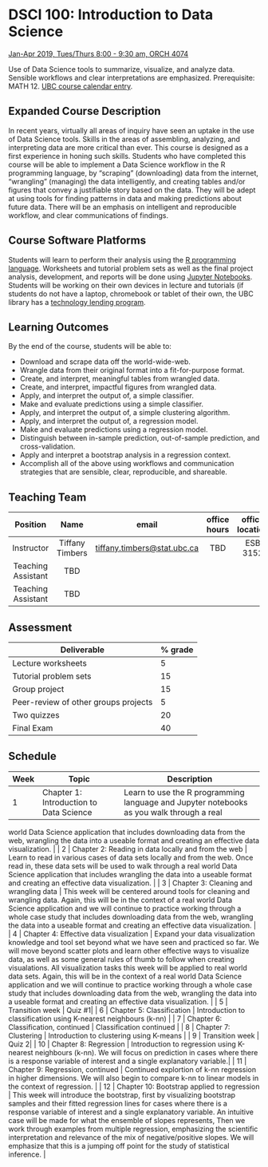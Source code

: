 # DSCI 100: Introduction to Data Science
[Jan-Apr 2019, Tues/Thurs 8:00 - 9:30 am, ORCH 
4074](https://courses.students.ubc.ca/cs/main;jsessionid=OpkCbxsjGv+79G2txUAYQ2KC?pname=subjarea&tname=subjareas&req=5&dept=DSCI&course=100&section=002)

Use of Data Science tools to summarize, visualize, and analyze data. Sensible workflows and clear interpretations are emphasized. 
Prerequisite: MATH 12. [UBC course calendar entry](http://www.calendar.ubc.ca/vancouver/courses.cfm?code=DSCI).

## Expanded Course Description
In recent years, virtually all areas of inquiry have seen an uptake in the use of Data Science tools. Skills in the areas of assembling, 
analyzing, and interpreting data are more critical than ever. This course is designed as a first experience in honing such skills. 
Students who have completed this course will be able to implement a Data Science workflow in the R programming language, by “scraping” 
(downloading) data from the internet, “wrangling” (managing) the data intelligently, and creating tables and/or figures that convey a 
justifiable story based on the data. They will be adept at using tools for finding patterns in data and making predictions about future 
data. There will be an emphasis on intelligent and reproducible workflow, and clear communications of findings. 

## Course Software Platforms
Students will learn to perform their analysis using the [R programming language](https://cran.r-project.org/). Worksheets and tutorial 
problem sets as well as the final project analysis, development, and reports will be done using [Jupyter 
Notebooks](http://jupyter.org/). Students will be working on their own devices in lecture and tutorials (if students do not have a 
laptop, chromebook or tablet of their own, the UBC library has a [technology lending 
program](https://services.library.ubc.ca/computers-technology/technology-borrowing/).

## Learning Outcomes
By the end of the course, students will be able to:
- Download and scrape data off the world-wide-web.
- Wrangle data from their original format into a fit-for-purpose format.
- Create, and interpret, meaningful tables from wrangled data.
- Create, and interpret, impactful figures from wrangled data.
- Apply, and interpret the output of, a simple classifier.
- Make and evaluate predictions using a simple classifier.
- Apply, and interpret the output of, a simple clustering algorithm.
- Apply, and interpret the output of, a regression model.
- Make and evaluate predictions using a regression model.
- Distinguish between in-sample prediction, out-of-sample prediction, and cross-validation.
- Apply and interpret a bootstrap analysis in a regression context.
- Accomplish all of the above using workflows and communication strategies that are sensible,
clear, reproducible, and shareable.

## Teaching Team
| Position | Name  | email | office hours | office location |
| :------: | :---: | :---: | :----------: |:----------:|
| Instructor | Tiffany Timbers | tiffany.timbers@stat.ubc.ca | TBD | ESB 3152 |
| Teaching Assistant | TBD | | | |
| Teaching Assistant | TBD| | | |

## Assessment
| Deliverable | % grade |
|------------|----------|
| Lecture worksheets | 5 |
| Tutorial problem sets | 15 |
| Group project | 15 |
| Peer-review of other groups projects | 5 |
| Two quizzes | 20 |
| Final Exam | 40 |

## Schedule
| Week | Topic | Description |
|------|-------|-------------|
| 1 | Chapter 1: Introduction to Data Science | Learn to use the R programming language and Jupyter notebooks as you walk through a real 
world Data Science application that includes downloading data from the web, wrangling the data into a useable format and creating an 
effective data visualization. |
| 2 | Chapter 2: Reading in data locally and from the web |  Learn to read in various cases of data sets locally and from the web. Once 
read in, these data sets will be used to walk through a real world Data Science application that includes wrangling the data into a 
useable format and creating an effective data visualization. |
| 3 | Chapter 3: Cleaning and wrangling data | This week will be centered around tools for cleaning and wrangling data. Again, this will 
be in the context of a real world Data Science application and we will continue to practice working through a whole case study that 
includes downloading data from the web, wrangling the data into a useable format and creating an effective data visualization. |
| 4 | Chapter 4: Effective data visualization | Expand your data visualization knowledge and tool set beyond what we have seen and 
practiced so far. We will move beyond scatter plots and learn other effective ways to visualize data, as well as some general rules of 
thumb to follow when creating visualations. All visualization tasks this week will be applied to real world data sets. Again, this will 
be in the context of a real world Data Science application and we will continue to practice working through a whole case study that 
includes downloading data from the web, wrangling the data into a useable format and creating an effective data visualization. |
| 5 | Transition week  | Quiz #1|
| 6 | Chapter 5: Classification | Introduction to classification using K-nearest neighbours (k-nn) |
| 7 | Chapter 6: Classification, continued | Classification continued |
| 8 | Chapter 7: Clustering | Introduction to clustering using K-means |
| 9 | Transition week | Quiz 2|
| 10 | Chapter 8: Regression | Introduction to regression using K-nearest neighbours (k-nn). We will focus on prediction in cases where 
there is a response variable of interest and a single explanatory variable.|
| 11 | Chapter 9: Regression, continued | Continued explortion of k-nn regression in higher dimensions. We will also begin to compare 
k-nn to linear models in the context of regression. |
| 12 | Chapter 10: Bootstrap applied to regression | This week will introduce the bootstrap, first by visualizing bootstrap samples and 
their fitted regression lines for cases where there is a response variable of interest and a single explanatory variable. An intuitive 
case will be made for what the ensemble of slopes represents, Then we work through examples from multiple regression, emphasizing the 
scientific interpretation and relevance of the mix of negative/positive slopes. We will emphasize that this is a jumping off point for 
the study of statistical inference. |
